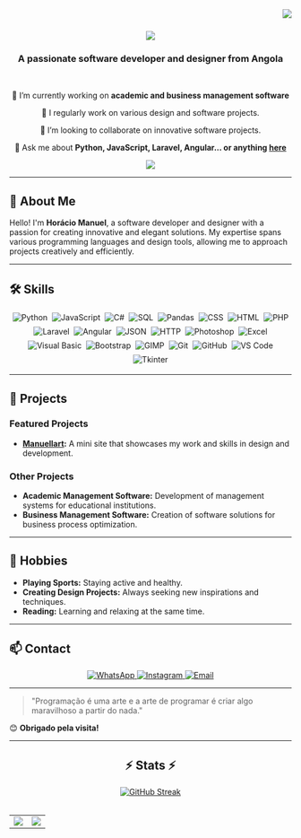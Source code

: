 <img align="right" src="https://visitor-badge.laobi.icu/badge?page_id=horaciomanuel26.horaciomanuel26" />

<h1 align="center">
    <img src="https://readme-typing-svg.herokuapp.com/?font=Righteous&size=35&center=true&vCenter=true&width=500&height=70&duration=4000&lines=Hello+World!+👋;+I'm+Horácio+Manuel!;" />
</h1>

<h3 align="center">A passionate software developer and designer from Angola</h3>

<br/>

<div align="center">
 
 🔭 I’m currently working on **academic and business management software**

 📝 I regularly work on various design and software projects.
 
 👯 I’m looking to collaborate on innovative software projects.

💬 Ask me about **Python, JavaScript, Laravel, Angular... or anything [here](https://github.com/horaciomanuel99/horaciomanuel99/issues)**

 </div>
 
<div align="center"> 
  <a href="mailto:manuellhoracio26@gmail.com">
    <img src="https://img.shields.io/badge/Gmail-333333?style=for-the-badge&logo=gmail&logoColor=red"/>
  </a>
</div>

 <hr/>
 
## 🌟 About Me

Hello! I'm **Horácio Manuel**, a software developer and designer with a passion for creating innovative and elegant solutions. My expertise spans various programming languages and design tools, allowing me to approach projects creatively and efficiently.

---

## 🛠️ Skills

<div align="center" style="display: flex; flex-wrap: wrap; justify-content: center;">
  <img src="https://img.shields.io/badge/Python-3776AB?style=for-the-badge&logo=python&logoColor=white" alt="Python" style="margin: 4px;"/>
  <img src="https://img.shields.io/badge/JavaScript-F7DF1E?style=for-the-badge&logo=javascript&logoColor=black" alt="JavaScript" style="margin: 4px;"/>
  <img src="https://img.shields.io/badge/C%23-239120?style=for-the-badge&logo=c-sharp&logoColor=white" alt="C#" style="margin: 4px;"/>
  <img src="https://img.shields.io/badge/SQL-4479A1?style=for-the-badge&logo=postgresql&logoColor=white" alt="SQL" style="margin: 4px;"/>
  <img src="https://img.shields.io/badge/Pandas-150458?style=for-the-badge&logo=pandas&logoColor=white" alt="Pandas" style="margin: 4px;"/>
  <img src="https://img.shields.io/badge/CSS-1572B6?style=for-the-badge&logo=css3&logoColor=white" alt="CSS" style="margin: 4px;"/>
  <img src="https://img.shields.io/badge/HTML-E34F26?style=for-the-badge&logo=html5&logoColor=white" alt="HTML" style="margin: 4px;"/>
  <img src="https://img.shields.io/badge/PHP-777BB4?style=for-the-badge&logo=php&logoColor=white" alt="PHP" style="margin: 4px;"/>
  <img src="https://img.shields.io/badge/Laravel-FF2D20?style=for-the-badge&logo=laravel&logoColor=white" alt="Laravel" style="margin: 4px;"/>
  <img src="https://img.shields.io/badge/Angular-DD0031?style=for-the-badge&logo=angular&logoColor=white" alt="Angular" style="margin: 4px;"/>
  <img src="https://img.shields.io/badge/JSON-000000?style=for-the-badge&logo=json&logoColor=white" alt="JSON" style="margin: 4px;"/>
  <img src="https://img.shields.io/badge/HTTP-005C97?style=for-the-badge&logo=cloudflare&logoColor=white" alt="HTTP" style="margin: 4px;"/>
  <img src="https://img.shields.io/badge/Photoshop-31A8FF?style=for-the-badge&logo=adobe-photoshop&logoColor=white" alt="Photoshop" style="margin: 4px;"/>
  <img src="https://img.shields.io/badge/Excel-217346?style=for-the-badge&logo=microsoft-excel&logoColor=white" alt="Excel" style="margin: 4px;"/>
  <img src="https://img.shields.io/badge/Visual_Basic-5C2D91?style=for-the-badge&logo=.net&logoColor=white" alt="Visual Basic" style="margin: 4px;"/>
  <img src="https://img.shields.io/badge/Bootstrap-563D7C?style=for-the-badge&logo=bootstrap&logoColor=white" alt="Bootstrap" style="margin: 4px;"/>
  <img src="https://img.shields.io/badge/GIMP-5C5543?style=for-the-badge&logo=gimp&logoColor=white" alt="GIMP" style="margin: 4px;"/>
  <img src="https://img.shields.io/badge/Git-F05032?style=for-the-badge&logo=git&logoColor=white" alt="Git" style="margin: 4px;"/>
  <img src="https://img.shields.io/badge/GitHub-181717?style=for-the-badge&logo=github&logoColor=white" alt="GitHub" style="margin: 4px;"/>
  <img src="https://img.shields.io/badge/VS_Code-007ACC?style=for-the-badge&logo=visual-studio-code&logoColor=white" alt="VS Code" style="margin: 4px;"/>
  <img src="https://img.shields.io/badge/Tkinter-FF6F00?style=for-the-badge&logo=tkinter&logoColor=white" alt="Tkinter" style="margin: 4px;"/>
</div>

---

## 💼 Projects

### Featured Projects
- **[Manuellart](https://github.com/horaciomanuel99/Manuellart):** A mini site that showcases my work and skills in design and development.

### Other Projects
- **Academic Management Software:** Development of management systems for educational institutions.
- **Business Management Software:** Creation of software solutions for business process optimization.

---

## 🎨 Hobbies

- **Playing Sports:** Staying active and healthy.
- **Creating Design Projects:** Always seeking new inspirations and techniques.
- **Reading:** Learning and relaxing at the same time.

---

## 📫 Contact

<div align="center">
  <a href="https://wa.me/942347516">
    <img src="https://img.shields.io/badge/WhatsApp-25D366?style=for-the-badge&logo=whatsapp&logoColor=white" alt="WhatsApp">
  </a>
  <a href="https://www.instagram.com/horaciomanuel99">
    <img src="https://img.shields.io/badge/Instagram-E4405F?style=for-the-badge&logo=instagram&logoColor=white" alt="Instagram">
  </a>
  <a href="mailto:manuellhoracio26@gmail.com">
    <img src="https://img.shields.io/badge/Email-D14836?style=for-the-badge&logo=gmail&logoColor=white" alt="Email">
  </a>
</div>

---

> "Programação é uma arte e a arte de programar é criar algo maravilhoso a partir do nada."

😊 **Obrigado pela visita!**

<hr/>

<h2 align="center">⚡ Stats ⚡</h2>

<div align="center">
  <a href="https://git.io/streak-stats">
    <img src="https://streak-stats.demolab.com?user=horaciomanuel99&theme=darcula" alt="GitHub Streak">
  </a>
</div>

<br>
<table>
  <tr style="border: none;">
    <td style="border: none;">
      <picture>
        <source
          srcset="https://github-readme-stats.vercel.app/api?username=horaciomanuel26&show_icons=true&theme=dark&title_color=C00102&icon_color=C00102"
          media="(prefers-color-scheme: dark)"
        />
        <source
          srcset="https://github-readme-stats.vercel.app/api?username=horaciomanuel26&show_icons=true&title_color=C00102&icon_color=C00102"
          media="(prefers-color-scheme: light), (prefers-color-scheme: no-preference)"
        />
        <img src="https://github-readme-stats.vercel.app/api?username=horaciomanuel26&show_icons=true&title_color=C00102&icon_color=C00102" />
      </picture>
    </td>
    <td style="border: none;">
      <picture>
        <source
          srcset="https://github-readme-stats.vercel.app/api/top-langs/?username=horaciomanuel26&layout=compact&theme=dark&title_color=C00102"
          media="(prefers-color-scheme: dark)"
        />
        <source
          srcset="https://github-readme-stats.vercel.app/api/top-langs/?username=horaciomanuel26&layout=compact&title_color=C00102"
          media="(prefers-color-scheme: light), (prefers-color-scheme: no-preference)"
        />
        <img src="https://github-readme-stats.vercel.app/api/top-langs/?username=horaciomanuel26&layout=compact&title_color=C00102" />
      </picture>
    </td>
  </tr>
</table>
